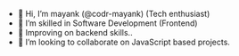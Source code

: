 - 👋 Hi, I’m mayank (@codr-mayank) (Tech enthusiast)
- 👀 I’m skilled in Software Development (Frontend)
- 🌱 Improving on backend skills..
- 💞️ I’m looking to collaborate on JavaScript based projects.

<!---
codr-mayank/codr-mayank is a ✨ special ✨ repository because its `README.md` (this file) appears on your GitHub profile.
You can click the Preview link to take a look at your changes.
--->
